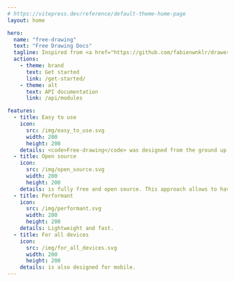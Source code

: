 ```yaml
---
# https://vitepress.dev/reference/default-theme-home-page
layout: home

hero:
  name: "free-drawing"
  text: "Free Drawing Docs"
  tagline: Inspired from <a href="https://github.com/fabienwnklr/drawer/" target="_blank">Drawer</a> also inspired from Excalidraw and TlDraw, is totally rewritting and rethinking for better use to more complexe context. Oppositely to Excalidraw or TLDraw, is build for native js environnement.
  actions:
    - theme: brand
      text: Get started
      link: /get-started/
    - theme: alt
      text: API documentation
      link: /api/modules

features:
  - title: Easy to use
    icon:
      src: /img/easy_to_use.svg
      width: 200
      height: 200
    details: <code>Free-drawing</code> was designed from the ground up to be easily instancied and used.
  - title: Open source
    icon:
      src: /img/open_source.svg
      width: 200
      height: 200
    details: is fully free and open source. This approach allows to have broader views and improve the base code
  - title: Performant
    icon:
      src: /img/performant.svg
      width: 200
      height: 200
    details: Lightweight and fast.
  - title: For all devices
    icon:
      src: /img/for_all_devices.svg
      width: 200
      height: 200
    details: is also designed for mobile.
---
```

